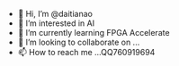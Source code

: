 - 👋 Hi, I’m @daitianao
- 👀 I’m interested in AI
- 🌱 I’m currently learning FPGA Accelerate
- 💞️ I’m looking to collaborate on ...
- 📫 How to reach me ...QQ760919694

<!---
daitianao/daitianao is a ✨ special ✨ repository because its `README.md` (this file) appears on your GitHub profile.
You can click the Preview link to take a look at your changes.
--->
